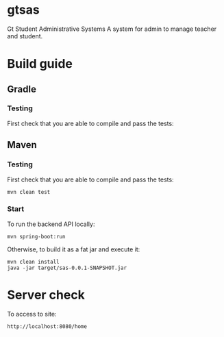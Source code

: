 # gtsas
Gt Student Administrative Systems
A system for admin to manage teacher and student.

# Build guide
## Gradle

### Testing
First check that you are able to compile and pass the tests:
## Maven

### Testing
First check that you are able to compile and pass the tests:
```
mvn clean test
```

### Start

To run the backend API locally:

```
mvn spring-boot:run
```

Otherwise, to build it as a fat jar and execute it:

```
mvn clean install 
java -jar target/sas-0.0.1-SNAPSHOT.jar
```

# Server check

To access to site:

```
http://localhost:8080/home 
```
